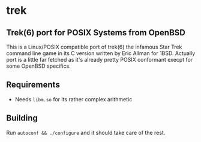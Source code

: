 # trek
## Trek(6) port for POSIX Systems from OpenBSD
This is a Linux/POSIX compatible port of trek(6) the infamous Star Trek command line game in its C version
written by Eric Allman for 1BSD.
Actually port is a little far fetched as it's already pretty POSIX conformant execpt for some OpenBSD specifics.
## Requirements
- Needs ` libm.so ` for its rather complex arithmetic
## Building
Run `autoconf && ./configure` and it should take care of the rest.
